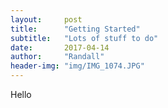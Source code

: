 ```yaml
---
layout:     post
title:      "Getting Started"
subtitle:   "Lots of stuff to do"
date:       2017-04-14
author:     "Randall"
header-img: "img/IMG_1074.JPG"
---
```


Hello
